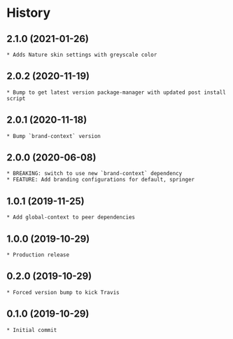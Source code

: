 # History

## 2.1.0 (2021-01-26)
    * Adds Nature skin settings with greyscale color

## 2.0.2 (2020-11-19)
    * Bump to get latest version package-manager with updated post install script

## 2.0.1 (2020-11-18)
    * Bump `brand-context` version

## 2.0.0 (2020-06-08)
    * BREAKING: switch to use new `brand-context` dependency
    * FEATURE: Add branding configurations for default, springer

## 1.0.1 (2019-11-25)
    * Add global-context to peer dependencies

## 1.0.0 (2019-10-29)
    * Production release

## 0.2.0 (2019-10-29)
    * Forced version bump to kick Travis

## 0.1.0 (2019-10-29)
    * Initial commit
